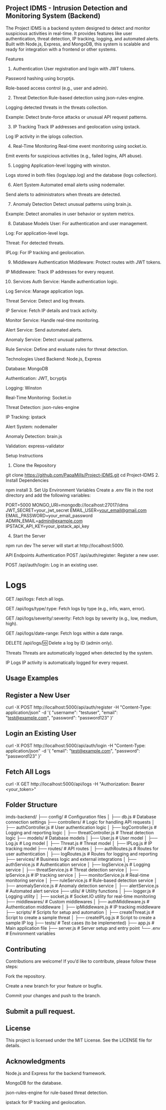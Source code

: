 ## Project IDMS - Intrusion Detection and Monitoring System (Backend)
The Project IDMS is a backend system designed to detect and monitor suspicious activities in real-time. It provides features like user authentication, threat detection, IP tracking, logging, and automated alerts. Built with Node.js, Express, and MongoDB, this system is scalable and ready for integration with a frontend or other systems.

Features
1. Authentication
User registration and login with JWT tokens.

Password hashing using bcryptjs.

Role-based access control (e.g., user and admin).

2. Threat Detection
Rule-based detection using json-rules-engine.

Logging detected threats in the threats collection.

Example: Detect brute-force attacks or unusual API request patterns.

3. IP Tracking
Track IP addresses and geolocation using ipstack.

Log IP activity in the iplogs collection.

4. Real-Time Monitoring
Real-time event monitoring using socket.io.

Emit events for suspicious activities (e.g., failed logins, API abuse).

5. Logging
Application-level logging with winston.

Logs stored in both files (logs/app.log) and the database (logs collection).

6. Alert System
Automated email alerts using nodemailer.

Send alerts to administrators when threats are detected.

7. Anomaly Detection
Detect unusual patterns using brain.js.

Example: Detect anomalies in user behavior or system metrics.

8. Database Models
User: For authentication and user management.

Log: For application-level logs.

Threat: For detected threats.

IPLog: For IP tracking and geolocation.

9. Middleware
Authentication Middleware: Protect routes with JWT tokens.

IP Middleware: Track IP addresses for every request.

10. Services
Auth Service: Handle authentication logic.

Log Service: Manage application logs.

Threat Service: Detect and log threats.

IP Service: Fetch IP details and track activity.

Monitor Service: Handle real-time monitoring.

Alert Service: Send automated alerts.

Anomaly Service: Detect unusual patterns.

Rule Service: Define and evaluate rules for threat detection.

Technologies Used
Backend: Node.js, Express

Database: MongoDB

Authentication: JWT, bcryptjs

Logging: Winston

Real-Time Monitoring: Socket.io

Threat Detection: json-rules-engine

IP Tracking: ipstack

Alert System: nodemailer

Anomaly Detection: brain.js

Validation: express-validator

Setup Instructions
1. Clone the Repository

git clone https://github.com/PapaMills/Project-IDMS.git
cd Project-IDMS
2. Install Dependencies

npm install
3. Set Up Environment Variables
Create a .env file in the root directory and add the following variables:


PORT=5000
MONGO_URI=mongodb://localhost:27017/idms
JWT_SECRET=your_jwt_secret
EMAIL_USER=your_email@gmail.com
EMAIL_PASSWORD=your_email_password
ADMIN_EMAIL=admin@example.com
IPSTACK_API_KEY=your_ipstack_api_key

4. Start the Server

npm run dev
The server will start at http://localhost:5000.

API Endpoints
Authentication
POST /api/auth/register: Register a new user.

POST /api/auth/login: Log in an existing user.

# Logs
GET /api/logs: Fetch all logs.

GET /api/logs/type/:type: Fetch logs by type (e.g., info, warn, error).

GET /api/logs/severity/:severity: Fetch logs by severity (e.g., low, medium, high).

GET /api/logs/date-range: Fetch logs within a date range.

DELETE /api/logs/:id: Delete a log by ID (admin only).

Threats
Threats are automatically logged when detected by the system.

IP Logs
IP activity is automatically logged for every request.

## Usage Examples

## Register a New User

curl -X POST http://localhost:5000/api/auth/register -H "Content-Type: application/json" -d '{
  "username": "testuser",
  "email": "test@example.com",
  "password": "password123"
}'
## Login an Existing User

curl -X POST http://localhost:5000/api/auth/login -H "Content-Type: application/json" -d '{
  "email": "test@example.com",
  "password": "password123"
}'
## Fetch All Logs

curl -X GET http://localhost:5000/api/logs -H "Authorization: Bearer <your_token>"

## Folder Structure

imds-backend/
├── config/                  # Configuration files
│   ├── db.js                # Database connection settings
├── controllers/             # Logic for handling API requests
│   ├── authController.js    # User authentication logic
│   ├── logController.js     # Logging and reporting logic
│   ├── threatController.js  # Threat detection logic
├── models/                  # Database models
│   ├── User.js              # User model
│   ├── Log.js               # Log model
│   ├── Threat.js            # Threat model
│   ├── IPLog.js             # IP tracking model
├── routes/                  # API routes
│   ├── authRoutes.js        # Routes for user authentication
│   ├── logRoutes.js         # Routes for logging and reporting
├── services/                # Business logic and external integrations
│   ├── authService.js       # Authentication service
│   ├── logService.js        # Logging service
│   ├── threatService.js     # Threat detection service
│   ├── ipService.js         # IP tracking service
│   ├── monitorService.js    # Real-time monitoring service
│   ├── ruleService.js       # Rule-based detection service
│   ├── anomalyService.js    # Anomaly detection service
│   ├── alertService.js      # Automated alert service
├── utils/                   # Utility functions
│   ├── logger.js            # Logging utility
│   ├── socket.js            # Socket.IO utility for real-time monitoring
├── middlewares/             # Custom middlewares
│   ├── authMiddleware.js    # Authentication middleware
│   ├── ipMiddleware.js      # IP tracking middleware
├── scripts/                 # Scripts for setup and automation
│   ├── createThreat.js      # Script to create a sample threat
│   ├── createIPLog.js       # Script to create a sample IP log
├── tests/                   # Test cases (to be implemented)
├── app.js                   # Main application file
├── server.js                # Server setup and entry point
└── .env                     # Environment variables

## Contributing
Contributions are welcome! If you’d like to contribute, please follow these steps:

Fork the repository.

Create a new branch for your feature or bugfix.

Commit your changes and push to the branch.

## Submit a pull request.

## License
This project is licensed under the MIT License. See the LICENSE file for details.

## Acknowledgments
Node.js and Express for the backend framework.

MongoDB for the database.

json-rules-engine for rule-based threat detection.

ipstack for IP tracking and geolocation.